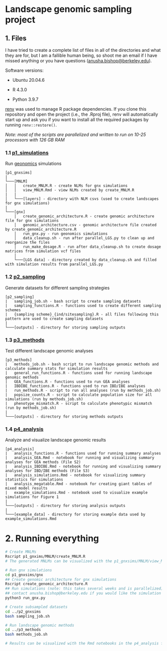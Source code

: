Landscape genomic sampling project
================

## 1. Files

I have tried to create a complete list of files in all of the
directories and what they are for, but I am a fallible human being, so
shoot me an email if I have missed anything or you have questions
(<anusha.bishop@berkeley.edu>).

Software versions:

- Ubuntu 20.04.6

- R 4.3.0

- Python 3.9.7

[renv](https://rstudio.github.io/renv/articles/renv.html) was used to
manage R package dependencies. If you clone this repository and open the
project (i.e., the .Rproj file), renv will automatically start up and
ask you if you want to install all the required packages by running
`renv::restore()`.

*Note: most of the scripts are parallelized and written to run on 10-25
processors with 126 GB RAM*

### 1.1 [p1_simulations](https://github.com/AnushaPB/LandGenSamp/tree/main/p1_gnxsims)

Run [geonomics](https://geonomics.readthedocs.io/en/latest/) simulations

    [p1_gnxsims]
    |
    └───[MNLM]
    │   │   create_MNLM.R - create NLMs for gnx simulations
    │   │   view_MNLM.Rmd - view NLMs created by create_MNLM.R
    |   |   
    │   └───[layers] - directory with NLM csvs (used to create landscapes for gnx simulations)
    |   
    └───[gnx]
        │   create_genomic_architecture.R - create genomic architecture file for gnx simulations
        │   genomic_architecture.csv - genomic architecture file created by create_genomic_architecture.R
        │   run_gnx.py - run geonomics simulations
        │   data_cleanup.sh - run after parallel_LGS.py to clean up and reorganize the files
        │   run_make_dosage.R - run after data_cleanup.sh to create dosage matrices from simulation vcf files
        │   
        └───[LGS data] - directory created by data_cleanup.sh and filled with simulation results from parallel_LGS.py

### 1.2 [p2_sampling](https://github.com/AnushaPB/LandGenSamp/tree/main/p2_sampling)

Generate datasets for different sampling strategies

    [p2_sampling]
    |   sampling_job.sh - bash script to create sampling datasets
    |   sampling_functions.R - functions used to create different sampling schemes
    |   {sampling scheme}_{ind/sitesampling}.R - all files following this pattern are used to create sampling datasets 
    |   
    └───[outputs] - directory for storing sampling outputs

### 1.3 [p3_methods](https://github.com/AnushaPB/LandGenSamp/tree/main/p3_methods)

Test different landscape genomic analyses

    [p3_methods]
    |   methods_job.sh - bash script to run landscape genomic methods and calculate summary stats for simulation results
    |   general_run_functions.R - functions used for running landscape genomic methods
    |   GEA_functions.R - functions used to run GEA analyses
    |   IBDIBE_functions.R - functions used to run IBD/IBE analyses
    |   run_methods.R - script to run all analyses (run by methods_job.sh)
    |   popsize_counts.R - script to calculate population size for all simulations (run by methods_job.sh)
    |   phenotype_mismatch.R - script to calculate phenotypic mismatch (run by methods_job.sh)
    |  
    └───[outputs] - directory for storing methods outputs

### 1.4 [p4_analysis](https://github.com/AnushaPB/LandGenSamp/tree/main/p4_analysis)

Analyze and visualize landscape genomic results

    [p4_analysis]
    |   analysis_functions.R - functions used for running summary analyses
    |   analysis_GEA.Rmd - notebook for running and visualizing summary analyses for GEA methods (File S2)
    |   analysis_IBDIBE.Rmd - notebook for running and visualizing summary analyses for IBD/IBE methods (File S3)
    |   analysis_simulations.Rmd - notebook for visualizing summary statistics for simulations
    |   analysis_megatable.Rmd - notebook for creating giant tables of mixed model results
    |   example_simulations.Rmd - notebook used to visualize example simulations for Figure 1
    |  
    └───[outputs] - directory for storing analysis outputs
    |  
    └───[example_data] - directory for storing example data used by example_simulations.Rmd

# 2. Running everything

``` bash
# Create MNLMs
Rscript p1_gnxims/MNLM/create_MNLM.R
# The generated MNLMs can be visualized with the p1_gnxsims/MNLM/view_MNLM.Rmd notebook

# Run gnx simulations
cd p1_gnxsims/gnx
## Create genomic architecture for gnx simulations
Rscript create_genomic_architecture.R
## Run simulations (note: this takes several weeks and is parallelized)
## contact anusha.bishop@berkeley.edu if you would like the simulation results
python3 run_gnx.py

# Create subsampled datasets
cd ../p2_gnxsims
bash sampling_job.sh

# Run landscape genomic methods
cd ../p3_methods
bash methods_job.sh

# Results can be visualized with the Rmd notebooks in the p4_analysis folder
```
